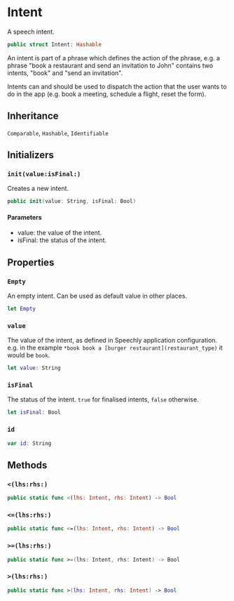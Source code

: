 # Intent

A speech intent.

``` swift
public struct Intent: Hashable
```

An intent is part of a phrase which defines the action of the phrase,
e.g. a phrase "book a restaurant and send an invitation to John" contains two intents,
"book" and "send an invitation".

Intents can and should be used to dispatch the action that the user wants to do in the app
(e.g. book a meeting, schedule a flight, reset the form).

## Inheritance

`Comparable`, `Hashable`, `Identifiable`

## Initializers

### `init(value:isFinal:)`

Creates a new intent.

``` swift
public init(value: String, isFinal: Bool)
```

#### Parameters

  - value: the value of the intent.
  - isFinal: the status of the intent.

## Properties

### `Empty`

An empty intent. Can be used as default value in other places.

``` swift
let Empty
```

### `value`

The value of the intent, as defined in Speechly application configuration.
e.g. in the example `*book book a [burger restaurant](restaurant_type)` it would be `book`.

``` swift
let value: String
```

### `isFinal`

The status of the intent.
`true` for finalised intents, `false` otherwise.

``` swift
let isFinal: Bool
```

> 

### `id`

``` swift
var id: String
```

## Methods

### `<(lhs:rhs:)`

``` swift
public static func <(lhs: Intent, rhs: Intent) -> Bool
```

### `<=(lhs:rhs:)`

``` swift
public static func <=(lhs: Intent, rhs: Intent) -> Bool
```

### `>=(lhs:rhs:)`

``` swift
public static func >=(lhs: Intent, rhs: Intent) -> Bool
```

### `>(lhs:rhs:)`

``` swift
public static func >(lhs: Intent, rhs: Intent) -> Bool
```
